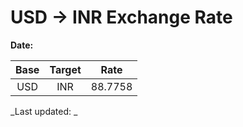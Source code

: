 # USD → INR Exchange Rate

**Date:** 

| Base | Target | Rate  |
|:----:|:------:|:-----:|
| USD  | INR    | 88.7758 |

_Last updated: _